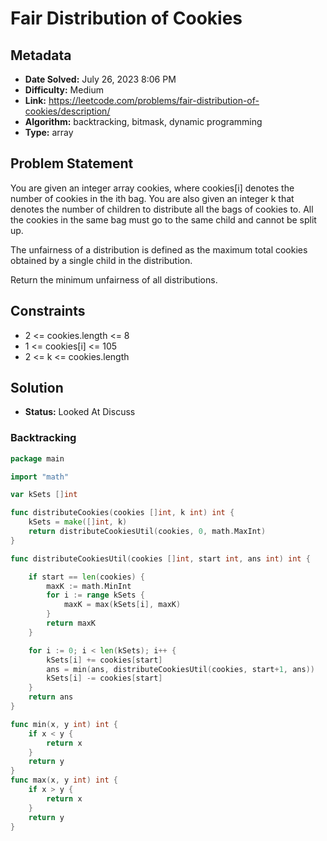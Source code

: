 # Fair Distribution of Cookies

## Metadata

- **Date Solved:** July 26, 2023 8:06 PM
- **Difficulty:** Medium
- **Link:** https://leetcode.com/problems/fair-distribution-of-cookies/description/
- **Algorithm:** backtracking, bitmask, dynamic programming
- **Type:** array

## Problem Statement

You are given an integer array cookies, where cookies[i] denotes the number of cookies in the ith bag. You are also given an integer k that denotes the number of children to distribute all the bags of cookies to. All the cookies in the same bag must go to the same child and cannot be split up.

The unfairness of a distribution is defined as the maximum total cookies obtained by a single child in the distribution.

Return the minimum unfairness of all distributions.

## Constraints

- 2 <= cookies.length <= 8
- 1 <= cookies[i] <= 105
- 2 <= k <= cookies.length

## Solution

- **Status:** Looked At Discuss


### Backtracking

```go
package main

import "math"

var kSets []int

func distributeCookies(cookies []int, k int) int {
	kSets = make([]int, k)
	return distributeCookiesUtil(cookies, 0, math.MaxInt)
}

func distributeCookiesUtil(cookies []int, start int, ans int) int {

	if start == len(cookies) {
		maxK := math.MinInt
		for i := range kSets {
			maxK = max(kSets[i], maxK)
		}
		return maxK
	}

	for i := 0; i < len(kSets); i++ {
		kSets[i] += cookies[start]
		ans = min(ans, distributeCookiesUtil(cookies, start+1, ans))
		kSets[i] -= cookies[start]
	}
	return ans
}

func min(x, y int) int {
	if x < y {
		return x
	}
	return y
}
func max(x, y int) int {
	if x > y {
		return x
	}
	return y
}
```
